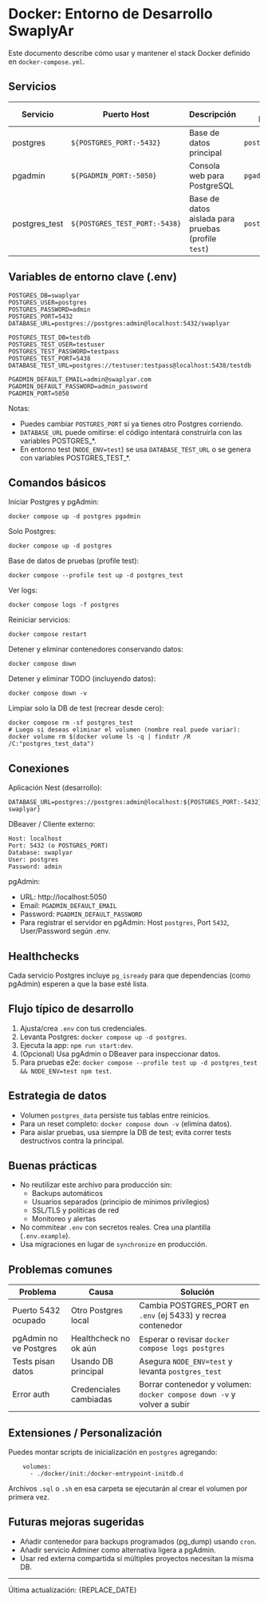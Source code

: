 # Docker: Entorno de Desarrollo SwaplyAr

Este documento describe cómo usar y mantener el stack Docker definido en `docker-compose.yml`.

## Servicios

| Servicio        | Puerto Host | Descripción | Volumen Persistente |
|-----------------|-------------|-------------|----------------------|
| postgres        | `${POSTGRES_PORT:-5432}` | Base de datos principal | `postgres_data` |
| pgadmin         | `${PGADMIN_PORT:-5050}`  | Consola web para PostgreSQL | `pgadmin_data` |
| postgres_test   | `${POSTGRES_TEST_PORT:-5438}` | Base de datos aislada para pruebas (profile `test`) | `postgres_test_data` |

## Variables de entorno clave (.env)

```
POSTGRES_DB=swaplyar
POSTGRES_USER=postgres
POSTGRES_PASSWORD=admin
POSTGRES_PORT=5432
DATABASE_URL=postgres://postgres:admin@localhost:5432/swaplyar

POSTGRES_TEST_DB=testdb
POSTGRES_TEST_USER=testuser
POSTGRES_TEST_PASSWORD=testpass
POSTGRES_TEST_PORT=5438
DATABASE_TEST_URL=postgres://testuser:testpass@localhost:5438/testdb

PGADMIN_DEFAULT_EMAIL=admin@swaplyar.com
PGADMIN_DEFAULT_PASSWORD=admin_password
PGADMIN_PORT=5050
```

Notas:
- Puedes cambiar `POSTGRES_PORT` si ya tienes otro Postgres corriendo.
- `DATABASE_URL` puede omitirse: el código intentará construirla con las variables POSTGRES_*.
- En entorno test (`NODE_ENV=test`) se usa `DATABASE_TEST_URL` o se genera con variables POSTGRES_TEST_*.

## Comandos básicos

Iniciar Postgres y pgAdmin:
```
docker compose up -d postgres pgadmin
```

Solo Postgres:
```
docker compose up -d postgres
```

Base de datos de pruebas (profile test):
```
docker compose --profile test up -d postgres_test
```

Ver logs:
```
docker compose logs -f postgres
```

Reiniciar servicios:
```
docker compose restart
```

Detener y eliminar contenedores conservando datos:
```
docker compose down
```

Detener y eliminar TODO (incluyendo datos):
```
docker compose down -v
```

Limpiar solo la DB de test (recrear desde cero):
```
docker compose rm -sf postgres_test
# Luego si deseas eliminar el volumen (nombre real puede variar):
docker volume rm $(docker volume ls -q | findstr /R /C:"postgres_test_data")
```

## Conexiones

Aplicación Nest (desarrollo):
```
DATABASE_URL=postgres://postgres:admin@localhost:${POSTGRES_PORT:-5432}/${POSTGRES_DB:-swaplyar}
```

DBeaver / Cliente externo:
```
Host: localhost
Port: 5432 (o POSTGRES_PORT)
Database: swaplyar
User: postgres
Password: admin
```

pgAdmin:
- URL: http://localhost:5050
- Email: `PGADMIN_DEFAULT_EMAIL`
- Password: `PGADMIN_DEFAULT_PASSWORD`
- Para registrar el servidor en pgAdmin: Host `postgres`, Port `5432`, User/Password según .env.

## Healthchecks
Cada servicio Postgres incluye `pg_isready` para que dependencias (como pgAdmin) esperen a que la base esté lista.

## Flujo típico de desarrollo
1. Ajusta/crea `.env` con tus credenciales.
2. Levanta Postgres: `docker compose up -d postgres`.
3. Ejecuta la app: `npm run start:dev`.
4. (Opcional) Usa pgAdmin o DBeaver para inspeccionar datos.
5. Para pruebas e2e: `docker compose --profile test up -d postgres_test && NODE_ENV=test npm test`.

## Estrategia de datos
- Volumen `postgres_data` persiste tus tablas entre reinicios.
- Para un reset completo: `docker compose down -v` (elimina datos).
- Para aislar pruebas, usa siempre la DB de test; evita correr tests destructivos contra la principal.

## Buenas prácticas
- No reutilizar este archivo para producción sin:
  - Backups automáticos
  - Usuarios separados (principio de mínimos privilegios)
  - SSL/TLS y políticas de red
  - Monitoreo y alertas
- No commitear `.env` con secretos reales. Crea una plantilla (`.env.example`).
- Usa migraciones en lugar de `synchronize` en producción.

## Problemas comunes
| Problema | Causa | Solución |
|----------|-------|----------|
| Puerto 5432 ocupado | Otro Postgres local | Cambia POSTGRES_PORT en `.env` (ej 5433) y recrea contenedor |
| pgAdmin no ve Postgres | Healthcheck no ok aún | Esperar o revisar `docker compose logs postgres` |
| Tests pisan datos | Usando DB principal | Asegura `NODE_ENV=test` y levanta `postgres_test` |
| Error auth | Credenciales cambiadas | Borrar contenedor y volumen: `docker compose down -v` y volver a subir |

## Extensiones / Personalización
Puedes montar scripts de inicialización en `postgres` agregando:
```
    volumes:
      - ./docker/init:/docker-entrypoint-initdb.d
```
Archivos `.sql` o `.sh` en esa carpeta se ejecutarán al crear el volumen por primera vez.

## Futuras mejoras sugeridas
- Añadir contenedor para backups programados (pg_dump) usando `cron`.
- Añadir servicio Adminer como alternativa ligera a pgAdmin.
- Usar red externa compartida si múltiples proyectos necesitan la misma DB.

---
Última actualización: {REPLACE_DATE}
